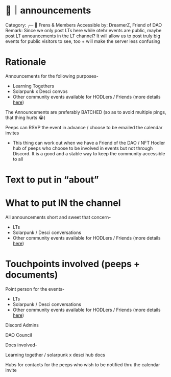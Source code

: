 # 📢｜announcements

Category: ╭─ 👥 Frens & Members
Accessible by: DreamerZ, Friend of DAO
Remark: Since we only post LTs here while otehr events are public, maybe post LT announcements in the LT channel?
It will allow us to post truly big events for public visitors to see, too + will make the server less confusing

# Rationale

Announcements for the following purposes-

- Learning Togethers
- Solarpunk x Desci convos
- Other community events available for HODLers / Friends (more details [here](../../Structure%20for%20Events%20and%20Spaces%20in%20Dream%20DAO%202747bdaecf9b47bb9be81ab5960bd5f0.md))

The Announcements are preferably BATCHED (so as to avoid multiple pings, that thing hurts 😭)

Peeps can RSVP the event in advance / choose to be emailed the calendar invites

- This thing can work out when we have a Friend of the DAO / NFT Hodler hub of peeps who choose to be involved in events but not through Discord. It is a good and a stable way to keep the community accessible to all

# Text to put in “about”

<none>

# What to put IN the channel

All announcements short and sweet that concern-

- LTs
- Solarpunk / Desci conversations
- Other community events available for HODLers / Friends (more details [here](../../Structure%20for%20Events%20and%20Spaces%20in%20Dream%20DAO%202747bdaecf9b47bb9be81ab5960bd5f0.md))

# Touchpoints involved (peeps + documents)

Point person for the events-

- LTs
- Solarpunk / Desci conversations
- Other community events available for HODLers / Friends (more details [here](../../Structure%20for%20Events%20and%20Spaces%20in%20Dream%20DAO%202747bdaecf9b47bb9be81ab5960bd5f0.md))

Discord Admins

DAO Council

Docs involved-

Learning together / solarpunk x desci hub docs

Hubs for contacts for the peeps who wish to be notified thru the calendar invite